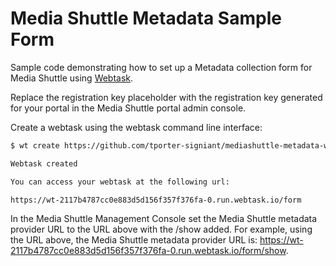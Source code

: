 # Media Shuttle Metadata Sample Form

Sample code demonstrating how to set up a Metadata collection form for Media Shuttle using [Webtask](https://webtask.io).

Replace the registration key placeholder with the registration key generated for your portal in the Media Shuttle portal admin console.

Create a webtask using the webtask command line interface:

```bash
$ wt create https://github.com/tporter-signiant/mediashuttle-metadata-webtask/blob/master/form.js

Webtask created

You can access your webtask at the following url:

https://wt-2117b4787cc0e883d5d156f357f376fa-0.run.webtask.io/form
```
In the Media Shuttle Management Console set the Media Shuttle metadata provider URL to the URL above with the /show added. For example, using the URL above, the Media Shuttle metadata provider URL is: https://wt-2117b4787cc0e883d5d156f357f376fa-0.run.webtask.io/form/show.





